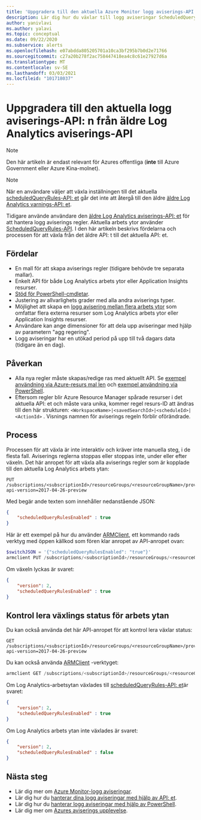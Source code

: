 ```yaml
---
title: 'Uppgradera till den aktuella Azure Monitor logg aviserings-API: et'
description: Lär dig hur du växlar till logg aviseringar ScheduledQueryRules-API
author: yanivlavi
ms.author: yalavi
ms.topic: conceptual
ms.date: 09/22/2020
ms.subservice: alerts
ms.openlocfilehash: e07abdda805205701a10ca3bf295b7b0d2e71766
ms.sourcegitcommit: c27a20b278f2ac758447418ea4c8c61e27927d6a
ms.translationtype: MT
ms.contentlocale: sv-SE
ms.lasthandoff: 03/03/2021
ms.locfileid: "101718037"
---
```

# <a name="upgrade-to-the-current-log-alerts-api-from-legacy-log-analytics-alert-api"></a>Uppgradera till den aktuella logg aviserings-API: n från äldre Log Analytics aviserings-API

> [!NOTE]
> Den här artikeln är endast relevant för Azures offentliga (**inte** till Azure Government eller Azure Kina-molnet).

> [!NOTE]
> När en användare väljer att växla inställningen till det aktuella [scheduledQueryRules-API: et](/rest/api/monitor/scheduledqueryrules) går det inte att återgå till den äldre [äldre Log Analytics varnings-API: et](./api-alerts.md).

Tidigare använde användare den [äldre Log Analytics aviserings-API: et](./api-alerts.md) för att hantera logg aviserings regler. Aktuella arbets ytor använder [ScheduledQueryRules-API](/rest/api/monitor/scheduledqueryrules). I den här artikeln beskrivs fördelarna och processen för att växla från det äldre API: t till det aktuella API: et.

## <a name="benefits"></a>Fördelar

- En mall för att skapa aviserings regler (tidigare behövde tre separata mallar).
- Enkelt API för både Log Analytics arbets ytor eller Application Insights resurser.
- [Stöd för PowerShell-cmdletar](./alerts-log.md#managing-log-alerts-using-powershell).
- Justering av allvarlighets grader med alla andra aviserings typer.
- Möjlighet att skapa en [logg avisering mellan flera arbets ytor](../logs/cross-workspace-query.md) som omfattar flera externa resurser som Log Analytics arbets ytor eller Application Insights resurser.
- Användare kan ange dimensioner för att dela upp aviseringar med hjälp av parametern "agg regering".
- Logg aviseringar har en utökad period på upp till två dagars data (tidigare än en dag).

## <a name="impact"></a>Påverkan

- Alla nya regler måste skapas/redige ras med aktuellt API. Se [exempel användning via Azure-resurs mal len](alerts-log-create-templates.md) och [exempel användning via PowerShell](./alerts-log.md#managing-log-alerts-using-powershell).
- Eftersom regler blir Azure Resource Manager spårade resurser i det aktuella API: et och måste vara unika, kommer regel resurs-ID att ändras till den här strukturen: `<WorkspaceName>|<savedSearchId>|<scheduleId>|<ActionId>` . Visnings namnen för aviserings regeln förblir oförändrade.

## <a name="process"></a>Process

Processen för att växla är inte interaktiv och kräver inte manuella steg, i de flesta fall. Aviserings reglerna stoppas eller stoppas inte, under eller efter växeln.
Det här anropet för att växla alla aviserings regler som är kopplade till den aktuella Log Analytics arbets ytan:

```
PUT /subscriptions/<subscriptionId>/resourceGroups/<resourceGroupName>/providers/Microsoft.OperationalInsights/workspaces/<workspaceName>/alertsversion?api-version=2017-04-26-preview
```

Med begär ande texten som innehåller nedanstående JSON:

```json
{
    "scheduledQueryRulesEnabled" : true
}
```

Här är ett exempel på hur du använder [ARMClient](https://github.com/projectkudu/ARMClient), ett kommando rads verktyg med öppen källkod som fören klar anropet av API-anropet ovan:

```powershell
$switchJSON = '{"scheduledQueryRulesEnabled": "true"}'
armclient PUT /subscriptions/<subscriptionId>/resourceGroups/<resourceGroupName>/providers/Microsoft.OperationalInsights/workspaces/<workspaceName>/alertsversion?api-version=2017-04-26-preview $switchJSON
```

Om växeln lyckas är svaret:

```json
{
    "version": 2,
    "scheduledQueryRulesEnabled" : true
}
```

## <a name="check-switching-status-of-workspace"></a>Kontrol lera växlings status för arbets ytan

Du kan också använda det här API-anropet för att kontrol lera växlar status:

```
GET /subscriptions/<subscriptionId>/resourceGroups/<resourceGroupName>/providers/Microsoft.OperationalInsights/workspaces/<workspaceName>/alertsversion?api-version=2017-04-26-preview
```

Du kan också använda [ARMClient](https://github.com/projectkudu/ARMClient) -verktyget:

```powershell
armclient GET /subscriptions/<subscriptionId>/resourceGroups/<resourceGroupName>/providers/Microsoft.OperationalInsights/workspaces/<workspaceName>/alertsversion?api-version=2017-04-26-preview
```

Om Log Analytics-arbetsytan växlades till [scheduledQueryRules-API: et](/rest/api/monitor/scheduledqueryrules)är svaret:

```json
{
    "version": 2,
    "scheduledQueryRulesEnabled" : true
}
```
Om Log Analytics arbets ytan inte växlades är svaret:

```json
{
    "version": 2,
    "scheduledQueryRulesEnabled" : false
}
```

## <a name="next-steps"></a>Nästa steg

- Lär dig mer om [Azure Monitor-logg aviseringar](./alerts-unified-log.md).
- Lär dig hur du [hanterar dina logg aviseringar med hjälp av API: et](alerts-log-create-templates.md).
- Lär dig hur du [hanterar logg aviseringar med hjälp av PowerShell](./alerts-log.md#managing-log-alerts-using-powershell).
- Lär dig mer om [Azures aviserings upplevelse](./alerts-overview.md).
